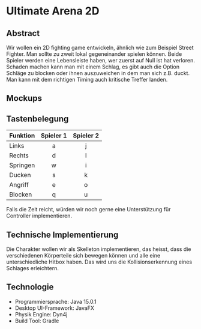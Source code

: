 # Ultimate Arena 2D

## Abstract

Wir wollen ein 2D fighting game entwickeln, ähnlich wie zum Beispiel Street Fighter. Man sollte zu zweit lokal gegeneinander spielen können. Beide Spieler werden eine Lebensleiste haben, wer zuerst auf Null ist hat verloren. Schaden machen kann man mit einem Schlag, es gibt auch die Option Schläge zu blocken oder ihnen auszuweichen in dem man sich z.B. duckt. Man kann mit dem richtigen Timing auch kritische Treffer landen. 

## Mockups


## Tastenbelegung

| Funktion | Spieler 1 | Spieler 2 |
| ---------|:---------:| :--------:|
| Links    | a         | j         |
| Rechts   | d         | l         |
| Springen | w         | i         |
| Ducken   | s         | k         |
| Angriff  | e         | o         |
| Blocken  | q         | u         |

Falls die Zeit reicht, würden wir noch gerne eine Unterstützung für Controller implementieren.

## Technische Implementierung

Die Charakter wollen wir als Skelleton implementieren, das heisst, dass die verschiedenen Körperteile sich bewegen können und alle eine unterschiedliche Hitbox haben. Das wird uns die Kollisionserkennung eines Schlages erleichtern.

## Technologie

* Programmiersprache: Java 15.0.1 
* Desktop UI-Framework: JavaFX 
* Physik Engine: Dyn4j
* Build Tool: Gradle 


